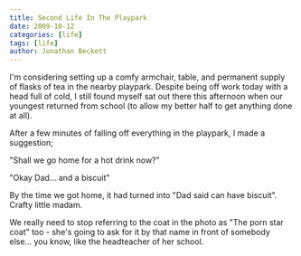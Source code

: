 ```yaml
---
title: Second Life In The Playpark
date: 2009-10-12
categories: [life]
tags: [life]
author: Jonathan Beckett
---
```


I'm considering setting up a comfy armchair, table, and permanent supply of flasks of tea in the nearby playpark. Despite being off work today with a head full of cold, I still found myself sat out there this afternoon when our youngest returned from school (to allow my better half to get anything done at all).

After a few minutes of falling off everything in the playpark, I made a suggestion;

"Shall we go home for a hot drink now?"

"Okay Dad... and a biscuit"

By the time we got home, it had turned into "Dad said can have biscuit". Crafty little madam.

We really need to stop referring to the coat in the photo as "The porn star coat" too - she's going to ask for it by that name in front of somebody else... you know, like the headteacher of her school.